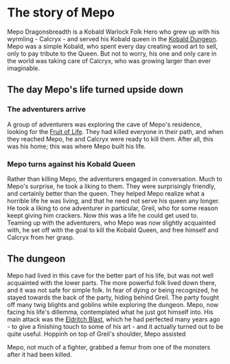 # The story of Mepo

Mepo Dragonsbreadth is a Kobald Warlock Folk Hero who grew up with his wyrmling - Calcryx - and served his Kobald queen in the [Kobald Dungeon]().  
Mepo was a simple Kobald, who spent every day creating wood art to sell, only to pay tribute to the Queen. But not to worry, his one and only care in the world was taking care of Calcryx, who was growing larger than ever imaginable.

## The day Mepo's life turned upside down

### The adventurers arrive

A group of adventurers was exploring the cave of Mepo's residence, looking for the [Fruit of Life](). They had killed everyone in their path, and when they reached Mepo, he and Calcryx were ready to kill them. After all, this was his home; this was where Mepo built his life.

### Mepo turns against his Kobald Queen

Rather than killing Mepo, the adventurers engaged in conversation. Much to Mepo's surprise, he took a liking to them. They were surprisingly friendly, and certainly better than the queen. They helped Mepo realize what a horrible life he was living, and that he need not serve his queen any longer. He took a liking to one adventurer in particular, Greil, who for some reason keept giving him crackers. Now _this_ was a life he could get used to.  
Teaming up with the adventurers, who Mepo was now slightly acquainted with, he set off with the goal to kill the Kobald Queen, and free himself and Calcryx from her grasp. 

## The dungeon

Mepo had lived in this cave for the better part of his life, but was not well acquainted with the lower parts. The more powerful folk lived down there, and it was not safe for simple folk. In fear of dying or being recognized, he stayed towards the back of the party, hiding behind Greil. The party fought off many twig blights and goblins while exploring the dungeon. Mepo, now facing his life's dillemma, contemplated what he just got himself into. His main attack was the [Eldritch Blast](), which he had perfected many years ago - to give a finishing touch to some of his art - and it actually turned out to be quite useful. Hoppinh on top of Greil's shoulder, Mepo assisted



Mepo, not much of a fighter, grabbed a femur from one of the monsters after it had been killed.
